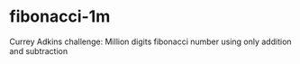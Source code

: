 # fibonacci-1m
Currey Adkins challenge: Million digits fibonacci number using only addition and subtraction
